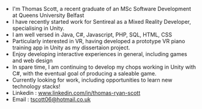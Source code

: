 - I'm Thomas Scott, a recent graduate of an MSc Software Development at Queens University Belfast
- I have recently started work for Sentireal as a Mixed Reality Developer, specialising in Unity.
- I am well versed in Java, C#, Javascript, PHP, SQL, HTML, CSS
- Particularly interested in VR, having developed a prototype VR piano training app in Unity as my dissertaion project.
- Enjoy developing interactive experiences in general, including games and web design
- In spare time, I am continuing to develop my chops working in Unity with C#, with the eventual goal of producing a saleable game. 
- Currently looking for work, including opportunities to learn new technology stacks!
- Linkedin : www.linkedin.com/in/thomas-ryan-scott
- Email : tscott06@hotmail.co.uk

<!---
tscott06/tscott06 is a ✨ special ✨ repository because its `README.md` (this file) appears on your GitHub profile.
You can click the Preview link to take a look at your changes.
--->
